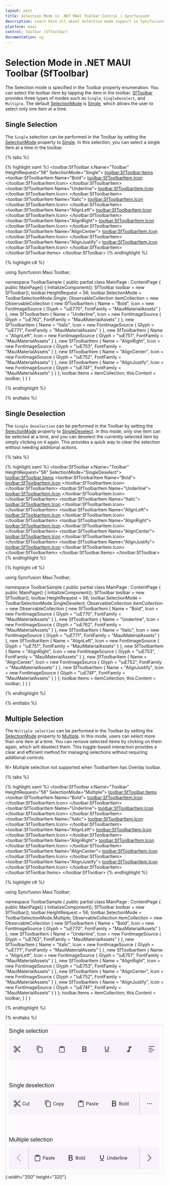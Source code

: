 ```yaml
---
layout: post
title: Selection Mode in .NET MAUI Toolbar Control | Syncfusion®
description: Learn here all about Selection mode support in Syncfusion® .NET MAUI Toolbar (SfToolbar) control and more.
platform: maui
control: Toolbar (SfToolbar)
documentation: ug
---
```


# Selection Mode in .NET MAUI Toolbar (SfToolbar)

The Selection mode is specified in the Toolbar property enumeration. You can select the toolbar item by tapping the item in the toolbar. [SfToolbar](https://help.syncfusion.com/cr/maui/Syncfusion.Maui.Toolbar.SfToolbar.html) provides three types of modes such as `Single`, `SingleDeselect`, and `Multiple`. The default [SelectionMode](https://help.syncfusion.com/cr/maui/Syncfusion.Maui.Toolbar.SfToolbar.html#Syncfusion_Maui_Toolbar_SfToolbar_SelectionMode) is [Single](https://help.syncfusion.com/cr/maui/Syncfusion.Maui.Toolbar.ToolbarSelectionMode.html#Syncfusion_Maui_Toolbar_ToolbarSelectionMode_Single), which allows the user to select only one item at a time.

## Single Selection

The `Single` selection can be performed in the Toolbar by setting the [SelectionMode](https://help.syncfusion.com/cr/maui/Syncfusion.Maui.Toolbar.SfToolbar.html#Syncfusion_Maui_Toolbar_SfToolbar_SelectionMode) property to [Single](https://help.syncfusion.com/cr/maui/Syncfusion.Maui.Toolbar.ToolbarSelectionMode.html#Syncfusion_Maui_Toolbar_ToolbarSelectionMode_Single). In this selection, you can select a single item at a time in the toolbar.

{% tabs %}

{% highlight xaml %}
<toolbar:SfToolbar x:Name="Toolbar" HeightRequest="56" SelectionMode="Single">
        <toolbar:SfToolbar.Items>
            <toolbar:SfToolbarItem Name="Bold">
                <toolbar:SfToolbarItem.Icon>
                    <FontImageSource Glyph="&#xE770;"
                                FontFamily="MauiMaterialAssets" />
                </toolbar:SfToolbarItem.Icon>
            </toolbar:SfToolbarItem>
            <toolbar:SfToolbarItem Name="Underline">
                <toolbar:SfToolbarItem.Icon>
                    <FontImageSource Glyph="&#xE762;"
                                FontFamily="MauiMaterialAssets" />
                </toolbar:SfToolbarItem.Icon>
            </toolbar:SfToolbarItem>
            <toolbar:SfToolbarItem Name="Italic">
                <toolbar:SfToolbarItem.Icon>
                    <FontImageSource Glyph="&#xE771;"
                                FontFamily="MauiMaterialAssets" />
                </toolbar:SfToolbarItem.Icon>
            </toolbar:SfToolbarItem>
            <toolbar:SfToolbarItem Name="AlignLeft">
                <toolbar:SfToolbarItem.Icon>
                    <FontImageSource Glyph="&#xE751;"
                                FontFamily="MauiMaterialAssets" />
                </toolbar:SfToolbarItem.Icon>
            </toolbar:SfToolbarItem>
            <toolbar:SfToolbarItem Name="AlignRight">
                <toolbar:SfToolbarItem.Icon>
                    <FontImageSource Glyph="&#xE753;"
                    FontFamily="MauiMaterialAssets" />
                </toolbar:SfToolbarItem.Icon>
            </toolbar:SfToolbarItem>
            <toolbar:SfToolbarItem Name="AlignCenter">
                <toolbar:SfToolbarItem.Icon>
                    <FontImageSource Glyph="&#xE752;"
                    FontFamily="MauiMaterialAssets" />
                </toolbar:SfToolbarItem.Icon>
            </toolbar:SfToolbarItem>
            <toolbar:SfToolbarItem Name="AlignJustify">
                <toolbar:SfToolbarItem.Icon>
                    <FontImageSource Glyph="&#xE74F;"
                    FontFamily="MauiMaterialAssets" />
                </toolbar:SfToolbarItem.Icon>
            </toolbar:SfToolbarItem>
        </toolbar:SfToolbar.Items>
    </toolbar:SfToolbar>
{% endhighlight %}

{% highlight c# %}

using Syncfusion.Maui.Toolbar;

namespace ToolbarSample
{
    public partial class MainPage : ContentPage
    {
        public MainPage()
        {
            InitializeComponent();
            SfToolbar toolbar = new SfToolbar();
            toolbar.HeightRequest = 56;
            toolbar.SelectionMode = ToolbarSelectionMode.Single;
            ObservableCollection<BaseToolbarItem> itemCollection = new ObservableCollection<BaseToolbarItem>
            {
                new SfToolbarItem
                {
                    Name = "Bold",
                    Icon = new FontImageSource { Glyph = "\uE770", FontFamily = "MauiMaterialAssets" }
                },
                new SfToolbarItem
                {
                    Name = "Underline",
                    Icon = new FontImageSource { Glyph = "\uE762", FontFamily = "MauiMaterialAssets" }
                },
                new SfToolbarItem
                {
                    Name = "Italic",
                    Icon = new FontImageSource { Glyph = "\uE771", FontFamily = "MauiMaterialAssets" }
                },
                new SfToolbarItem
                {
                    Name = "AlignLeft",
                    Icon = new FontImageSource { Glyph = "\uE751", FontFamily = "MauiMaterialAssets" }
                },
                new SfToolbarItem
                {
                    Name = "AlignRight",
                    Icon = new FontImageSource { Glyph = "\uE753", FontFamily = "MauiMaterialAssets" }
                },
                new SfToolbarItem
                {
                    Name = "AlignCenter",
                    Icon = new FontImageSource { Glyph = "\uE752", FontFamily = "MauiMaterialAssets" }
                },
                new SfToolbarItem
                {
                    Name = "AlignJustify",
                    Icon = new FontImageSource { Glyph = "\uE74F", FontFamily = "MauiMaterialAssets" }
                }
            };
            toolbar.Items = itemCollection;
            this.Content = toolbar;
        }
    }
}

{% endhighlight %}

{% endtabs %}

## Single Deselection

The `Single Deselection` can be performed in the Toolbar by setting the [SelectionMode](https://help.syncfusion.com/cr/maui/Syncfusion.Maui.Toolbar.SfToolbar.html#Syncfusion_Maui_Toolbar_SfToolbar_SelectionMode) property to [SingleDeselect](https://help.syncfusion.com/cr/maui/Syncfusion.Maui.Toolbar.ToolbarSelectionMode.html#Syncfusion_Maui_Toolbar_ToolbarSelectionMode_SingleDeselect). In this mode, only one item can be selected at a time, and you can deselect the currently selected item by simply clicking on it again. This provides a quick way to clear the selection without needing additional actions.

{% tabs %}

{% highlight xaml %}
<toolbar:SfToolbar x:Name="Toolbar" HeightRequest="56" SelectionMode="SingleDeselect">
        <toolbar:SfToolbar.Items>
            <toolbar:SfToolbarItem Name="Bold">
                <toolbar:SfToolbarItem.Icon>
                    <FontImageSource Glyph="&#xE770;"
                                FontFamily="MauiMaterialAssets" />
                </toolbar:SfToolbarItem.Icon>
            </toolbar:SfToolbarItem>
            <toolbar:SfToolbarItem Name="Underline">
                <toolbar:SfToolbarItem.Icon>
                    <FontImageSource Glyph="&#xE762;"
                                FontFamily="MauiMaterialAssets" />
                </toolbar:SfToolbarItem.Icon>
            </toolbar:SfToolbarItem>
            <toolbar:SfToolbarItem Name="Italic">
                <toolbar:SfToolbarItem.Icon>
                    <FontImageSource Glyph="&#xE771;"
                                FontFamily="MauiMaterialAssets" />
                </toolbar:SfToolbarItem.Icon>
            </toolbar:SfToolbarItem>
            <toolbar:SfToolbarItem Name="AlignLeft">
                <toolbar:SfToolbarItem.Icon>
                    <FontImageSource Glyph="&#xE751;"
                                FontFamily="MauiMaterialAssets" />
                </toolbar:SfToolbarItem.Icon>
            </toolbar:SfToolbarItem>
            <toolbar:SfToolbarItem Name="AlignRight">
                <toolbar:SfToolbarItem.Icon>
                    <FontImageSource Glyph="&#xE753;"
                    FontFamily="MauiMaterialAssets" />
                </toolbar:SfToolbarItem.Icon>
            </toolbar:SfToolbarItem>
            <toolbar:SfToolbarItem Name="AlignCenter">
                <toolbar:SfToolbarItem.Icon>
                    <FontImageSource Glyph="&#xE752;"
                    FontFamily="MauiMaterialAssets" />
                </toolbar:SfToolbarItem.Icon>
            </toolbar:SfToolbarItem>
            <toolbar:SfToolbarItem Name="AlignJustify">
                <toolbar:SfToolbarItem.Icon>
                    <FontImageSource Glyph="&#xE74F;"
                    FontFamily="MauiMaterialAssets" />
                </toolbar:SfToolbarItem.Icon>
            </toolbar:SfToolbarItem>
        </toolbar:SfToolbar.Items>
    </toolbar:SfToolbar>
{% endhighlight %}

{% highlight c# %}

using Syncfusion.Maui.Toolbar;

namespace ToolbarSample
{
    public partial class MainPage : ContentPage
    {
        public MainPage()
        {
            InitializeComponent();
            SfToolbar toolbar = new SfToolbar();
            toolbar.HeightRequest = 56;
            toolbar.SelectionMode = ToolbarSelectionMode.SingleDeselect;
            ObservableCollection<BaseToolbarItem> itemCollection = new ObservableCollection<BaseToolbarItem>
            {
                new SfToolbarItem
                {
                    Name = "Bold",
                    Icon = new FontImageSource { Glyph = "\uE770", FontFamily = "MauiMaterialAssets" }
                },
                new SfToolbarItem
                {
                    Name = "Underline",
                    Icon = new FontImageSource { Glyph = "\uE762", FontFamily = "MauiMaterialAssets" }
                },
                new SfToolbarItem
                {
                    Name = "Italic",
                    Icon = new FontImageSource { Glyph = "\uE771", FontFamily = "MauiMaterialAssets" }
                },
                new SfToolbarItem
                {
                    Name = "AlignLeft",
                    Icon = new FontImageSource { Glyph = "\uE751", FontFamily = "MauiMaterialAssets" }
                },
                new SfToolbarItem
                {
                    Name = "AlignRight",
                    Icon = new FontImageSource { Glyph = "\uE753", FontFamily = "MauiMaterialAssets" }
                },
                new SfToolbarItem
                {
                    Name = "AlignCenter",
                    Icon = new FontImageSource { Glyph = "\uE752", FontFamily = "MauiMaterialAssets" }
                },
                new SfToolbarItem
                {
                    Name = "AlignJustify",
                    Icon = new FontImageSource { Glyph = "\uE74F", FontFamily = "MauiMaterialAssets" }
                }
            };
            toolbar.Items = itemCollection;
            this.Content = toolbar;
        }
    }
}

{% endhighlight %}

{% endtabs %}

## Multiple Selection

The `Multiple selection` can be performed in the Toolbar by setting the [SelectionMode](https://help.syncfusion.com/cr/maui/Syncfusion.Maui.Toolbar.SfToolbar.html#Syncfusion_Maui_Toolbar_SfToolbar_SelectionMode) property to [Multiple](https://help.syncfusion.com/cr/maui/Syncfusion.Maui.Toolbar.ToolbarSelectionMode.html#Syncfusion_Maui_Toolbar_ToolbarSelectionMode_Multiple). In this mode, users can select more than one item at a time. You can remove selected items by clicking on them again, which will deselect them. This toggle-based interaction provides a clear and efficient method for managing selections without requiring additional controls.

N> Multiple selection not supported when ToolbarItem has Overlay toolbar.

{% tabs %}

{% highlight xaml %}
<toolbar:SfToolbar x:Name="Toolbar" HeightRequest="56" SelectionMode="Multiple">
        <toolbar:SfToolbar.Items>
            <toolbar:SfToolbarItem Name="Bold">
                <toolbar:SfToolbarItem.Icon>
                    <FontImageSource Glyph="&#xE770;"
                                FontFamily="MauiMaterialAssets" />
                </toolbar:SfToolbarItem.Icon>
            </toolbar:SfToolbarItem>
            <toolbar:SfToolbarItem Name="Underline">
                <toolbar:SfToolbarItem.Icon>
                    <FontImageSource Glyph="&#xE762;"
                                FontFamily="MauiMaterialAssets" />
                </toolbar:SfToolbarItem.Icon>
            </toolbar:SfToolbarItem>
            <toolbar:SfToolbarItem Name="Italic">
                <toolbar:SfToolbarItem.Icon>
                    <FontImageSource Glyph="&#xE771;"
                                FontFamily="MauiMaterialAssets" />
                </toolbar:SfToolbarItem.Icon>
            </toolbar:SfToolbarItem>
            <toolbar:SfToolbarItem Name="AlignLeft">
                <toolbar:SfToolbarItem.Icon>
                    <FontImageSource Glyph="&#xE751;"
                                FontFamily="MauiMaterialAssets" />
                </toolbar:SfToolbarItem.Icon>
            </toolbar:SfToolbarItem>
            <toolbar:SfToolbarItem Name="AlignRight">
                <toolbar:SfToolbarItem.Icon>
                    <FontImageSource Glyph="&#xE753;"
                    FontFamily="MauiMaterialAssets" />
                </toolbar:SfToolbarItem.Icon>
            </toolbar:SfToolbarItem>
            <toolbar:SfToolbarItem Name="AlignCenter">
                <toolbar:SfToolbarItem.Icon>
                    <FontImageSource Glyph="&#xE752;"
                    FontFamily="MauiMaterialAssets" />
                </toolbar:SfToolbarItem.Icon>
            </toolbar:SfToolbarItem>
            <toolbar:SfToolbarItem Name="AlignJustify">
                <toolbar:SfToolbarItem.Icon>
                    <FontImageSource Glyph="&#xE74F;"
                    FontFamily="MauiMaterialAssets" />
                </toolbar:SfToolbarItem.Icon>
            </toolbar:SfToolbarItem>
        </toolbar:SfToolbar.Items>
    </toolbar:SfToolbar>
{% endhighlight %}

{% highlight c# %}

using Syncfusion.Maui.Toolbar;

namespace ToolbarSample
{
    public partial class MainPage : ContentPage
    {
        public MainPage()
        {
            InitializeComponent();
            SfToolbar toolbar = new SfToolbar();
            toolbar.HeightRequest = 56;
            toolbar.SelectionMode = ToolbarSelectionMode.Multiple;
            ObservableCollection<BaseToolbarItem> itemCollection = new ObservableCollection<BaseToolbarItem>
            {
                new SfToolbarItem
                {
                    Name = "Bold",
                    Icon = new FontImageSource { Glyph = "\uE770", FontFamily = "MauiMaterialAssets" }
                },
                new SfToolbarItem
                {
                    Name = "Underline",
                    Icon = new FontImageSource { Glyph = "\uE762", FontFamily = "MauiMaterialAssets" }
                },
                new SfToolbarItem
                {
                    Name = "Italic",
                    Icon = new FontImageSource { Glyph = "\uE771", FontFamily = "MauiMaterialAssets" }
                },
                new SfToolbarItem
                {
                    Name = "AlignLeft",
                    Icon = new FontImageSource { Glyph = "\uE751", FontFamily = "MauiMaterialAssets" }
                },
                new SfToolbarItem
                {
                    Name = "AlignRight",
                    Icon = new FontImageSource { Glyph = "\uE753", FontFamily = "MauiMaterialAssets" }
                },
                new SfToolbarItem
                {
                    Name = "AlignCenter",
                    Icon = new FontImageSource { Glyph = "\uE752", FontFamily = "MauiMaterialAssets" }
                },
                new SfToolbarItem
                {
                    Name = "AlignJustify",
                    Icon = new FontImageSource { Glyph = "\uE74F", FontFamily = "MauiMaterialAssets" }
                }
            };
            toolbar.Items = itemCollection;
            this.Content = toolbar;
        }
    }
}

{% endhighlight %}

{% endtabs %}

![selection-modes in .NET Maui toolbar](images/selectionmodes.gif){:width="350" height="320"}